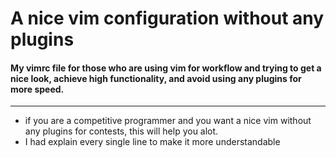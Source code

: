 # A nice vim configuration without any plugins
#### My vimrc file for those who are using vim for workflow and trying to get a nice look, achieve high functionality, and avoid using any plugins for more speed.
---
* if you are a competitive programmer and you want a nice vim without any plugins for contests, this will help you alot.
* I had explain every single line to make it more understandable
